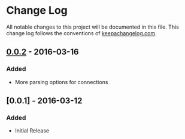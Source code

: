 # Change Log
All notable changes to this project will be documented in this file. This change log follows the conventions of [keepachangelog.com](http://keepachangelog.com/).

## [0.0.2] - 2016-03-16

### Added

- More parsing options for connections

## [0.0.1] - 2016-03-12

### Added

- Initial Release

[0.0.2]: https://github.com/ymilky/travel-zoo/compare/0.0.1...0.0.2
